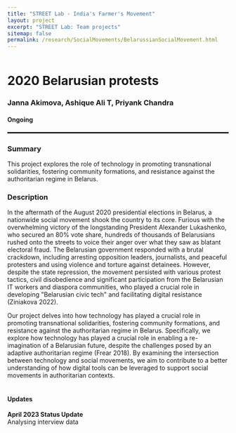 ```yaml
---
title: "STREET Lab - India's Farmer's Movement"
layout: project
excerpt: "STREET Lab: Team projects"
sitemap: false
permalink: /research/SocialMovements/BelarussianSocialMovement.html
---
```

<div class="row" style="display: flex;">


<!--<div class="col-sm-5 clearfix" >
  <img src="{{ site.url }}{{ site.baseurl }}/images/pubpic/{{ project.photo }}" class="img-reponsive" width="100%" style="float: left" />
</div>-->

<div class="container-fluid">
  <h1>2020 Belarusian protests</h1>
  <h3>Janna Akimova, Ashique Ali T, Priyank Chandra</h3>
  <h4>Ongoing</h4>
  
</div>

</div>

<hr style="margin-top: 0.1rem;
  margin-bottom: 0.1rem;
  border: 0;
  border-top: 2px solid rgba(0, 0, 0, 0.2);"/>

<div class="row" style="display: flex;">

<div class=" col-sm-12">
  <h3>Summary</h3>
This project explores the role of technology in promoting transnational solidarities, fostering community formations, and resistance against the authoritarian regime in Belarus.

  <h3>Description</h3>
In the aftermath of the August 2020 presidential elections in Belarus, a nationwide social movement shook the country to its core. Furious with the overwhelming victory of the longstanding President Alexander Lukashenko, who secured an 80% vote share, hundreds of thousands of Belarusians rushed onto the streets to voice their anger over what they saw as blatant electoral fraud. The Belarusian government responded with a brutal crackdown, including arresting opposition leaders, journalists, and peaceful protesters and using violence and torture against detainees. However, despite the state repression, the movement persisted with various protest tactics, civil disobedience and significant participation from the Belarusian IT workers and diaspora communities, who played a crucial role in developing "Belarusian civic tech" and facilitating digital resistance (Ziniakova 2022). 

Our project delves into how technology has played a crucial role in promoting transnational solidarities, fostering community formations, and resistance against the authoritarian regime in Belarus. Specifically, we explore how technology has played a crucial role in enabling a re-imagination of a Belarusian future, despite the challenges posed by an adaptive authoritarian regime (Frear 2018). By examining the intersection between technology and social movements, we aim to contribute to a better understanding of how digital tools can be leveraged to support social movements in authoritarian contexts.<br><br>
  
<h4>Updates</h4>
<b>April 2023 Status Update</b><br>Analysing interview data</p>

<br />

